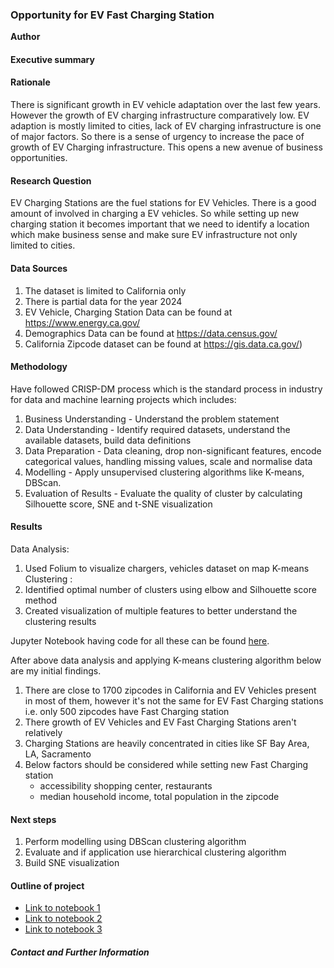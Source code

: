 ### Opportunity for EV Fast Charging Station

**Author**

#### Executive summary

#### Rationale
There is significant growth in EV vehicle adaptation over the last few years. However the 
growth of EV charging infrastructure comparatively low. EV adaption is mostly limited to cities, lack of EV charging infrastructure
is one of major factors. So there is a sense of urgency to increase the 
pace of growth of EV Charging infrastructure. This opens a new avenue of business opportunities.

#### Research Question
EV Charging Stations are the fuel stations for EV Vehicles. There is a good amount of involved in 
charging a EV vehicles. So while setting up new charging station it becomes important that we need to identify a location 
which make business sense and make sure EV infrastructure not only limited to cities. 

#### Data Sources
1. The dataset is limited to California only
2. There is partial data for the year 2024
3. EV Vehicle, Charging Station Data can be found at https://www.energy.ca.gov/
4. Demographics Data can be found at https://data.census.gov/
5. California Zipcode dataset can be found at https://gis.data.ca.gov/)

#### Methodology
Have followed CRISP-DM process which is the standard process in industry for data and machine learning projects which includes:
1. Business Understanding - Understand the problem statement
2. Data Understanding - Identify required datasets, understand the available datasets, build data definitions
3. Data Preparation - Data cleaning, drop non-significant features, encode categorical values, handling missing values, scale and normalise data
4. Modelling - Apply unsupervised clustering algorithms like K-means, DBScan. 
5. Evaluation of Results - Evaluate the quality of cluster by calculating Silhouette score, SNE and t-SNE visualization

#### Results
Data Analysis:
1. Used Folium to visualize chargers, vehicles dataset on map
K-means Clustering :
1. Identified optimal number of clusters using elbow and Silhouette score method
2. Created visualization of multiple features to better understand the clustering results 

Jupyter Notebook having code for all these can be found [here](capstone.ipynb).


After above data analysis and applying K-means clustering algorithm below are my initial findings.
1. There are close to 1700 zipcodes in California and EV Vehicles present in most of them, 
however it's not the same for EV Fast Charging stations i.e. only 500 zipcodes have Fast Charging station
2. There growth of EV Vehicles and EV Fast Charging Stations aren't relatively
3. Charging Stations are heavily concentrated in cities like SF Bay Area, LA, Sacramento
4. Below factors should be considered while setting new Fast Charging station
   - accessibility shopping center, restaurants 
   - median household income, total population in the zipcode



#### Next steps
1. Perform modelling using DBScan clustering algorithm
2. Evaluate and if application use hierarchical clustering algorithm
3. Build SNE visualization

#### Outline of project

- [Link to notebook 1]()
- [Link to notebook 2]()
- [Link to notebook 3]()


##### Contact and Further Information
